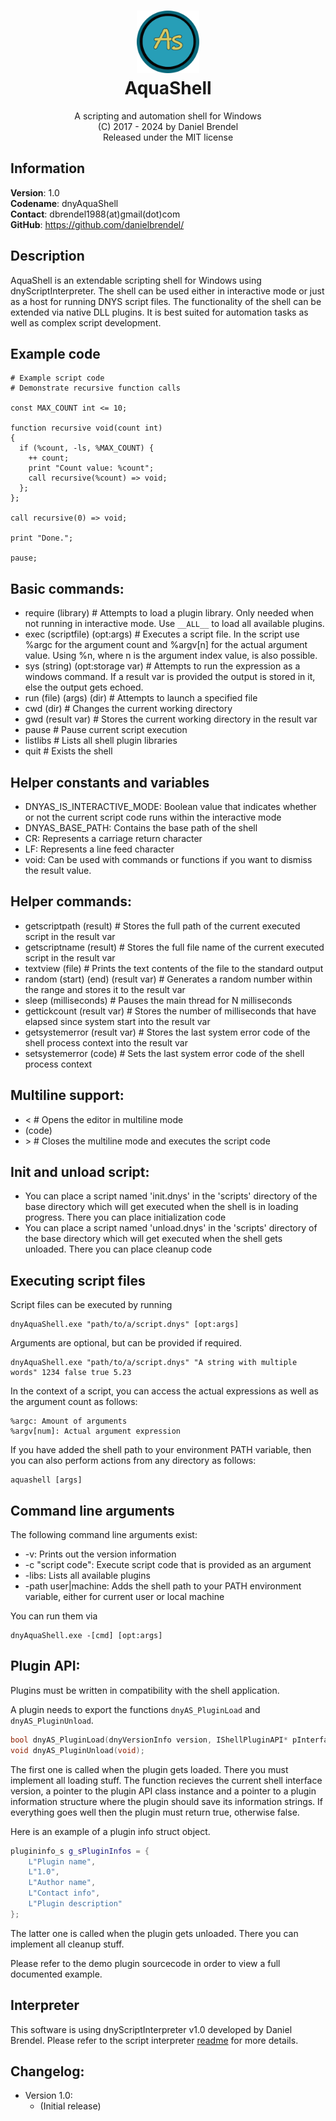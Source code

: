 <h1 align="center">
    <img src="dnyAquaShell/logo.png" width="100"/><br/>
    AquaShell
</h1>

<p align="center">
    A scripting and automation shell for Windows<br/>
    (C) 2017 - 2024 by Daniel Brendel<br/>
    Released under the MIT license
</p>

## Information

**Version**: 1.0\
**Codename**: dnyAquaShell\
**Contact**: dbrendel1988(at)gmail(dot)com\
**GitHub**: https://github.com/danielbrendel/

## Description
AquaShell is an extendable scripting shell for Windows using dnyScriptInterpreter. The shell can be used either in interactive mode or just as a host for running DNYS script files. The functionality of the shell can be extended via native DLL plugins. It is best suited for automation tasks as well as complex script development.

## Example code
```
# Example script code
# Demonstrate recursive function calls

const MAX_COUNT int <= 10;

function recursive void(count int)
{
  if (%count, -ls, %MAX_COUNT) {
    ++ count;
    print "Count value: %count";
    call recursive(%count) => void;
  };
};

call recursive(0) => void;

print "Done.";

pause;
```

## Basic commands:
* require (library) # Attempts to load a plugin library. Only needed when not running in interactive mode. Use `__ALL__` to load all available plugins.
* exec (scriptfile) (opt:args) # Executes a script file. In the script use %argc for the argument count and %argv[n] for the actual argument value. Using %n, where n is the argument index value, is also possible.
* sys (string) (opt:storage var) # Attempts to run the expression as a windows command. If a result var is provided the output is stored in it, else the output gets echoed.
* run (file) (args) (dir) # Attempts to launch a specified file
* cwd (dir) # Changes the current working directory
* gwd (result var) # Stores the current working directory in the result var
* pause # Pause current script execution
* listlibs # Lists all shell plugin libraries
* quit # Exists the shell

## Helper constants and variables
* DNYAS_IS_INTERACTIVE_MODE: Boolean value that indicates whether or not the current script code runs within the interactive mode
* DNYAS_BASE_PATH: Contains the base path of the shell
* CR: Represents a carriage return character
* LF: Represents a line feed character
* void: Can be used with commands or functions if you want to dismiss the result value.

## Helper commands:
* getscriptpath (result) # Stores the full path of the current executed script in the result var
* getscriptname (result) # Stores the full file name of the current executed script in the result var
* textview (file) # Prints the text contents of the file to the standard output
* random (start) (end) (result var) # Generates a random number within the range and stores it to the result var
* sleep (milliseconds) # Pauses the main thread for N milliseconds
* gettickcount (result var) # Stores the number  of milliseconds that have elapsed since system start into the result var
* getsystemerror (result var) # Stores the last system error code of the shell process context into the result var
* setsystemerror (code) # Sets the last system error code of the shell process context

## Multiline support:
* \< # Opens the editor in multiline mode
* (code)
* \> # Closes the multiline mode and executes the script code

## Init and unload script:
* You can place a script named 'init.dnys' in the 'scripts' directory of the base directory
  which will get executed when the shell is in loading progress. There you can place
  initialization code
* You can place a script named 'unload.dnys' in the 'scripts' directory of the base directory
  which will get executed when the shell gets unloaded. There you can place cleanup code

## Executing script files

Script files can be executed by running

```
dnyAquaShell.exe "path/to/a/script.dnys" [opt:args]
```

Arguments are optional, but can be provided if required.

```
dnyAquaShell.exe "path/to/a/script.dnys" "A string with multiple words" 1234 false true 5.23
```

In the context of a script, you can access the actual expressions as well as the argument count as follows:

```
%argc: Amount of arguments
%argv[num]: Actual argument expression
```

If you have added the shell path to your environment PATH variable, then you can also perform actions from any directory as follows:
```
aquashell [args]
```

## Command line arguments

The following command line arguments exist:

* -v: Prints out the version information
* -c "script code": Execute script code that is provided as an argument
* -libs: Lists all available plugins
* -path user|machine: Adds the shell path to your PATH environment variable, either for current user or local machine

You can run them via

```
dnyAquaShell.exe -[cmd] [opt:args]
```

## Plugin API:
Plugins must be written in compatibility with the shell application. 

A plugin needs to export the functions `dnyAS_PluginLoad` and `dnyAS_PluginUnload`.

```cpp
bool dnyAS_PluginLoad(dnyVersionInfo version, IShellPluginAPI* pInterfaceData, plugininfo_s* pPluginInfos);
void dnyAS_PluginUnload(void);
```
The first one is called when the plugin gets loaded. There you must implement all loading stuff. The function recieves the current shell interface version, a pointer to the plugin API class instance and a pointer to a plugin information structure where the plugin should save its information strings. If everything goes well then the plugin must return true, otherwise false.

Here is an example of a plugin info struct object.

```cpp
plugininfo_s g_sPluginInfos = {
	L"Plugin name",
	L"1.0",
	L"Author name",
	L"Contact info",
	L"Plugin description"
};
```

The latter one is called when the plugin gets unloaded. There you can implement all cleanup stuff. 

Please refer to the demo plugin sourcecode in order to view a full documented example.

## Interpreter
This software is using dnyScriptInterpreter v1.0 developed by Daniel Brendel.
Please refer to the script interpreter [readme](interpreter/README.md) for more details.

## Changelog:
* Version 1.0:
	* (Initial release)